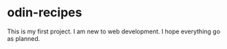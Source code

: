 # odin-recipes
This is my first project. I am new to web development. I hope everything go as planned.